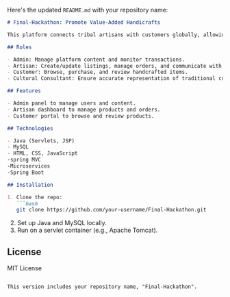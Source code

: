 Here's the updated `README.md` with your repository name:

```markdown
# Final-Hackathon: Promote Value-Added Handicrafts

This platform connects tribal artisans with customers globally, allowing them to sell handcrafted items while preserving traditional crafts.

## Roles

- Admin: Manage platform content and monitor transactions.
- Artisan: Create/update listings, manage orders, and communicate with customers.
- Customer: Browse, purchase, and review handcrafted items.
- Cultural Consultant: Ensure accurate representation of traditional crafts.

## Features

- Admin panel to manage users and content.
- Artisan dashboard to manage products and orders.
- Customer portal to browse and review products.

## Technologies

- Java (Servlets, JSP)
- MySQL
- HTML, CSS, JavaScript
-spring MVC
-Microservices
-Spring Boot

## Installation

1. Clone the repo:
   ```bash
   git clone https://github.com/your-username/Final-Hackathon.git
   ```
2. Set up Java and MySQL locally.
3. Run on a servlet container (e.g., Apache Tomcat).

## License

MIT License
```

This version includes your repository name, "Final-Hackathon".
